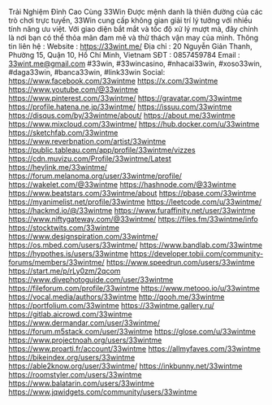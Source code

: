 Trải Nghiệm Đỉnh Cao Cùng 33Win
Được mệnh danh là thiên đường của các trò chơi trực tuyến, 33Win cung cấp không gian giải trí lý tưởng với nhiều tính năng ưu việt. Với giao diện bắt mắt và tốc độ xử lý mượt mà, đây chính là nơi bạn có thể thỏa mãn đam mê và thử thách vận may của mình.
Thông tin liên hệ :
Website : https://33wint.me/
Địa chỉ : 20 Nguyễn Giản Thanh, Phường 15, Quận 10, Hồ Chí Minh, Vietnam
SĐT : 0857459784
Email : 33wint.me@gmail.com
#33win, #33wincasino, #nhacai33win, #xoso33win, #daga33win, #banca33win, #link33win
Social:
https://www.facebook.com/33wintme
https://x.com/33wintme
https://www.youtube.com/@33wintme
https://www.pinterest.com/33wintme/
https://gravatar.com/33wintme
https://profile.hatena.ne.jp/33wintme/
https://issuu.com/33wintme
https://disqus.com/by/33wintme/about/
https://about.me/33wintme
https://www.mixcloud.com/33wintme/
https://hub.docker.com/u/33wintme
https://sketchfab.com/33wintme
https://www.reverbnation.com/artist/33wintme
https://public.tableau.com/app/profile/33wintme/vizzes
https://cdn.muvizu.com/Profile/33wintme/Latest
https://heylink.me/33wintme/
https://forum.melanoma.org/user/33wintme/profile/
https://wakelet.com/@33wintme
https://hashnode.com/@33wintme
https://www.beatstars.com/33wintme/about
https://pbase.com/33wintme
https://myanimelist.net/profile/33wintme
https://leetcode.com/u/33wintme/
https://hackmd.io/@/33wintme
https://www.furaffinity.net/user/33wintme
https://www.niftygateway.com/@33wintme/
https://files.fm/33wintme/info
https://stocktwits.com/33wintme
https://www.designspiration.com/33wintme/
https://os.mbed.com/users/33wintme/
https://www.bandlab.com/33wintme
https://hypothes.is/users/33wintme
https://developer.tobii.com/community-forums/members/33wintme/
https://www.speedrun.com/users/33wintme
https://start.me/p/rLy0zm/2qcom
https://www.divephotoguide.com/user/33wintme
https://fileforum.com/profile/33wintme
https://www.metooo.io/u/33wintme
https://vocal.media/authors/33wintme
http://qooh.me/33wintme
https://portfolium.com/33wintme
https://33wintme.gallery.ru/
https://gitlab.aicrowd.com/33wintme
https://www.dermandar.com/user/33wintme/
https://forum.m5stack.com/user/33wintme
https://glose.com/u/33wintme
https://www.projectnoah.org/users/33wintme
https://www.proarti.fr/account/33wintme
https://allmyfaves.com/33wintme
https://bikeindex.org/users/33wintme
https://able2know.org/user/33wintme/
https://inkbunny.net/33wintme
https://roomstyler.com/users/33wintme
https://www.balatarin.com/users/33wintme
https://www.jqwidgets.com/community/users/33wintme


